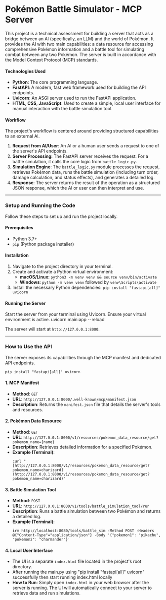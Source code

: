 # Pokémon Battle Simulator - MCP Server

This project is a technical assessment for building a server that acts as a bridge between an AI (specifically, an LLM) and the world of Pokémon. It provides the AI with two main capabilities: a data resource for accessing comprehensive Pokémon information and a battle tool for simulating combat between any two Pokémon. The server is built in accordance with the Model Context Protocol (MCP) standards.

#### Technologies Used

* **Python**: The core programming language.
* **FastAPI**: A modern, fast web framework used for building the API endpoints.
* **Uvicorn**: An ASGI server used to run the FastAPI application.
* **HTML, CSS, JavaScript**: Used to create a simple, local user interface for manual interaction with the battle simulation tool.

#### Workflow

The project's workflow is centered around providing structured capabilities to an external AI.
1.  **Request from AI/User**: An AI or a human user sends a request to one of the server's API endpoints.
2.  **Server Processing**: The FastAPI server receives the request. For a battle simulation, it calls the core logic from `battle_logic.py`.
3.  **Simulation Engine**: The `battle_logic.py` module processes the request, retrieves Pokémon data, runs the battle simulation (including turn order, damage calculation, and status effects), and generates a detailed log.
4.  **Response**: The server returns the result of the operation as a structured JSON response, which the AI or user can then interpret and use.

---

### Setup and Running the Code

Follow these steps to set up and run the project locally.

#### Prerequisites
* Python 3.7+
* `pip` (Python package installer)

#### Installation
1.  Navigate to the project directory in your terminal.
2.  Create and activate a Python virtual environment:
    * **macOS/Linux**: `python3 -m venv venv && source venv/bin/activate`
    * **Windows**: `python -m venv venv` followed by `venv\Scripts\activate`
3.  Install the necessary Python dependencies:
    `pip install "fastapi[all]" uvicorn`

#### Running the Server
Start the server from your terminal using Uvicorn. Ensure your virtual environment is active.
uvicorn main:app --reload

The server will start at `http://127.0.0.1:8000`.

---

### How to Use the API

The server exposes its capabilities through the MCP manifest and dedicated API endpoints.

`pip install "fastapi[all]" uvicorn`

#### 1. MCP Manifest
* **Method**: `GET`
* **URL**: `http://127.0.0.1:8000/.well-known/mcp/manifest.json`
* **Description**: Returns the `manifest.json` file that details the server's tools and resources.

#### 2. Pokémon Data Resource
* **Method**: `GET`
* **URL**: `http://127.0.0.1:8000/v1/resources/pokemon_data_resource/get?pokemon_name={name}`
* **Description**: Retrieves detailed information for a specified Pokémon.
* **Example (Terminal)**:
    ```
    curl "[http://127.0.0.1:8000/v1/resources/pokemon_data_resource/get?pokemon_name=charizard](http://127.0.0.1:8000/v1/resources/pokemon_data_resource/get?pokemon_name=charizard)"
    ```

#### 3. Battle Simulation Tool
* **Method**: `POST`
* **URL**: `http://127.0.0.1:8000/v1/tools/battle_simulation_tool/run`
* **Description**: Runs a battle simulation between two Pokémon and returns a detailed log.
* **Example (Terminal)**:
    ```
    irm http://localhost:8080/tools/battle_sim -Method POST -Headers @{"Content-Type"="application/json"} -Body '{"pokemon1": "pikachu", "pokemon2": "charmander"}'
    ```

#### 4. Local User Interface
* The UI is a separate `index.html` file located in the project's root directory.
* After running the main.py using "pip install "fastapi[all]" uvicorn" successfully then start running index.html locally
* **How to Run**: Simply open `index.html` in your web browser after the server is running. The UI will automatically connect to your server to retrieve data and run simulations.






